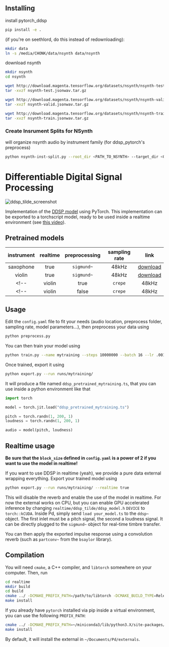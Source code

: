 ## Installing

install pytorch_ddsp

```bash
pip install -e .
```

(if you're on seethlord, do this instead of redownloading):
```bash
mkdir data
ln -s /media/CHONK/data/nsynth data/nsynth
```

download nsynth
```bash
mkdir nsynth
cd nsynth 

wget http://download.magenta.tensorflow.org/datasets/nsynth/nsynth-test.jsonwav.tar.gz
tar -xvzf nsynth-test.jsonwav.tar.gz 

wget http://download.magenta.tensorflow.org/datasets/nsynth/nsynth-valid.jsonwav.tar.gz
tar -xvzf nsynth-valid.jsonwav.tar.gz

wget http://download.magenta.tensorflow.org/datasets/nsynth/nsynth-train.jsonwav.tar.gz
tar -xvzf nsynth-train.jsonwav.tar.gz 
```

### Create Insrument Splits for NSynth

will organize nsynth audio by instrument family (for ddsp_pytorch's preprocess)

```bash 
python nsynth-inst-split.py --root_dir <PATH_TO_NSYNTH> --target_dir <OUTPUT_DIR>
```

# Differentiable Digital Signal Processing

![ddsp_tilde_screenshot](patchs/screenshot_bitwig.png)

Implementation of the [DDSP model](https://github.com/magenta/ddsp) using PyTorch. This implementation can be exported to a torchscript model, ready to be used inside a realtime environment (see [this video](https://www.youtube.com/watch?v=_U6Bn-1FDHc)).

## Pretrained models

| instrument | realtime | preprocessing | sampling rate |                                  link                                  |
| :--------: | :------: | :-----------: | :-----------: | :--------------------------------------------------------------------: |
| saxophone  |   true   |  `sigmund~`   |     48kHz     | [download](https://nubo.ircam.fr/index.php/s/7AenL27BEaxLkKi/download) |
|   violin   |   true   |  `sigmund~`   |     48kHz     | [download](https://nubo.ircam.fr/index.php/s/f6XB4Kp9onxiNwZ/download) |
<!-- |   violin   |   true   |    `crepe`    |     48kHz     | [download](https://nubo.ircam.fr/index.php/s/LzTsYr8zdqHYdMy/download) | -->
<!-- |   violin   |  false   |    `crepe`    |     48kHz     | [download](https://nubo.ircam.fr/index.php/s/LMFo3eAb3C5by23/download) | -->


## Usage

Edit the `config.yaml` file to fit your needs (audio location, preprocess folder, sampling rate, model parameters...), then preprocess your data using 

```bash
python preprocess.py
```

You can then train your model using 

```bash
python train.py --name mytraining --steps 10000000 --batch 16 --lr .001
```

Once trained, export it using

```bash
python export.py --run runs/mytraining/
```

It will produce a file named `ddsp_pretrained_mytraining.ts`, that you can use inside a python environment like that

```python
import torch

model = torch.jit.load("ddsp_pretrained_mytraining.ts")

pitch = torch.randn(1, 200, 1)
loudness = torch.randn(1, 200, 1)

audio = model(pitch, loudness)
```

## Realtime usage

**Be sure that the `block_size` defined in `config.yaml` is a power of 2 if you want to use the model in realtime!**

If you want to use DDSP in realtime (yeah), we provide a pure data external wrapping everything. Export your trained model using

```bash
python export.py --run runs/mytraining/ --realtime true
```

This will disable the reverb and enable the use of the model in realtime. For now the external works on CPU, but you can enable GPU accelerated inference by changing `realtime/ddsp_tilde/ddsp_model.h` `DEVICE` to `torch::kCUDA`. Inside Pd, simply send `load your_model.ts` to the `ddsp~` object. The first inlet must be a pitch signal, the second a loudness signal. It can be directly plugged to the `sigmund~` object for real-time timbre transfer.

You can then apply the exported impulse response using a convolution reverb (such as `partconv~` from the `bsaylor` library).

## Compilation

You will need `cmake`, a C++ compiler, and `libtorch` somewhere on your computer. Then, run

```bash
cd realtime
mkdir build
cd build
cmake ../ -DCMAKE_PREFIX_PATH=/path/to/libtorch -DCMAKE_BUILD_TYPE=Release
make install
```

If you already have `pytorch` installed via pip inside a virtual environment, you can use the following `PREFIX_PATH`:

```bash
cmake ../ -DCMAKE_PREFIX_PATH=~/miniconda3/lib/python3.X/site-packages/torch -DCMAKE_BUILD_TYPE=Release
make install
```

By default, it will install the external in `~/Documents/Pd/externals`. 
